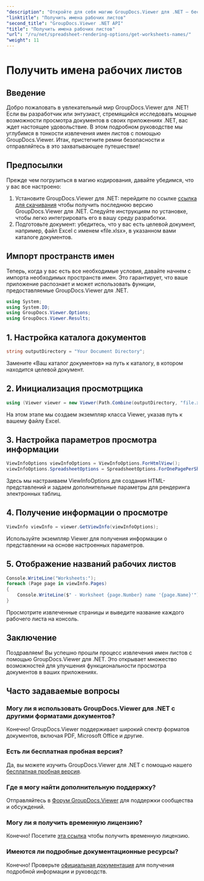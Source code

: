 ```yaml
---
"description": "Откройте для себя магию GroupDocs.Viewer для .NET – бесшовно интегрируйте просмотр документов в свои приложения. Попробуйте бесплатную пробную версию прямо сейчас!"
"linktitle": "Получить имена рабочих листов"
"second_title": "GroupDocs.Viewer .NET API"
"title": "Получить имена рабочих листов"
"url": "/ru/net/spreadsheet-rendering-options/get-worksheets-names/"
"weight": 11
---
```


# Получить имена рабочих листов

## Введение
Добро пожаловать в увлекательный мир GroupDocs.Viewer для .NET! Если вы разработчик или энтузиаст, стремящийся исследовать мощные возможности просмотра документов в своих приложениях .NET, вас ждет настоящее удовольствие. В этом подробном руководстве мы углубимся в тонкости извлечения имен листов с помощью GroupDocs.Viewer. Итак, пристегните ремни безопасности и отправляйтесь в это захватывающее путешествие!
## Предпосылки
Прежде чем погрузиться в магию кодирования, давайте убедимся, что у вас все настроено:
1. Установите GroupDocs.Viewer для .NET: перейдите по ссылке [ссылка для скачивания](https://releases.groupdocs.com/viewer/net/) чтобы получить последнюю версию GroupDocs.Viewer для .NET. Следуйте инструкциям по установке, чтобы легко интегрировать его в вашу среду разработки.
2. Подготовьте документ: убедитесь, что у вас есть целевой документ, например, файл Excel с именем «file.xlsx», в указанном вами каталоге документов.
## Импорт пространств имен
Теперь, когда у вас есть все необходимые условия, давайте начнем с импорта необходимых пространств имен. Это гарантирует, что ваше приложение распознает и может использовать функции, предоставляемые GroupDocs.Viewer для .NET.
```csharp
using System;
using System.IO;
using GroupDocs.Viewer.Options;
using GroupDocs.Viewer.Results;
```
## 1. Настройка каталога документов
```csharp
string outputDirectory = "Your Document Directory";
```
Замените «Ваш каталог документов» на путь к каталогу, в котором находится целевой документ.
## 2. Инициализация просмотрщика
```csharp
using (Viewer viewer = new Viewer(Path.Combine(outputDirectory, "file.xlsx")))
```
На этом этапе мы создаем экземпляр класса Viewer, указав путь к вашему файлу Excel.
## 3. Настройка параметров просмотра информации
```csharp
ViewInfoOptions viewInfoOptions = ViewInfoOptions.ForHtmlView();
viewInfoOptions.SpreadsheetOptions = SpreadsheetOptions.ForOnePagePerSheet();
```
Здесь мы настраиваем ViewInfoOptions для создания HTML-представлений и задаем дополнительные параметры для рендеринга электронных таблиц.
## 4. Получение информации о просмотре
```csharp
ViewInfo viewInfo = viewer.GetViewInfo(viewInfoOptions);
```
Используйте экземпляр Viewer для получения информации о представлении на основе настроенных параметров.
## 5. Отображение названий рабочих листов
```csharp
Console.WriteLine("Worksheets:");
foreach (Page page in viewInfo.Pages)
{
    Console.WriteLine($" - Worksheet {page.Number} name '{page.Name}'");
}
```
Просмотрите извлеченные страницы и выведите название каждого рабочего листа на консоль.
## Заключение
Поздравляем! Вы успешно прошли процесс извлечения имен листов с помощью GroupDocs.Viewer для .NET. Это открывает множество возможностей для улучшения функциональности просмотра документов в ваших приложениях.
## Часто задаваемые вопросы
### Могу ли я использовать GroupDocs.Viewer для .NET с другими форматами документов?
Конечно! GroupDocs.Viewer поддерживает широкий спектр форматов документов, включая PDF, Microsoft Office и другие.
### Есть ли бесплатная пробная версия?
Да, вы можете изучить GroupDocs.Viewer для .NET с помощью нашего [бесплатная пробная версия](https://releases.groupdocs.com/).
### Где я могу найти дополнительную поддержку?
Отправляйтесь в [Форум GroupDocs.Viewer](https://forum.groupdocs.com/c/viewer/9) для поддержки сообщества и обсуждений.
### Могу ли я получить временную лицензию?
Конечно! Посетите [эта ссылка](https://purchase.groupdocs.com/temporary-license/) чтобы получить временную лицензию.
### Имеются ли подробные документационные ресурсы?
Конечно! Проверьте [официальная документация](https://tutorials.groupdocs.com/viewer/net/) для получения подробной информации и руководств.
